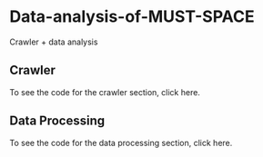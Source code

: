 # Data-analysis-of-MUST-SPACE
Crawler + data analysis

## Crawler
To see the code for the crawler section, click here.

## Data Processing
To see the code for the data processing section, click here.
